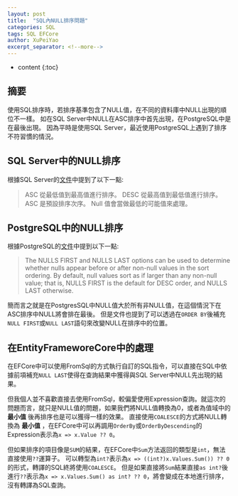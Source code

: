 ```yaml
---
layout: post
title:  "SQL內NULL排序問題"
categories: SQL
tags: SQL EFCore
author: XuPeiYao
excerpt_separator: <!--more-->
---
```


- content
{:toc}

## 摘要

使用SQL排序時，若排序基準包含了NULL值，在不同的資料庫中NULL出現的順位不一樣。
如在SQL Server中NULL在ASC排序中首先出現，在PostgreSQL中是在最後出現。
因為平時是使用SQL Server，最近使用PostgreSQL上遇到了排序不符習慣的情況。

<!--more-->

## SQL Server中的NULL排序

根據SQL Server的[文件](https://docs.microsoft.com/zh-tw/sql/t-sql/queries/select-order-by-clause-transact-sql?view=sql-server-2017)中提到了以下一點:

> ASC 從最低值到最高值進行排序。 DESC 從最高值到最低值進行排序。 ASC 是預設排序次序。 Null 值會當做最低的可能值來處理。

## PostgreSQL中的NULL排序

根據PostgreSQL的[文件](https://www.postgresql.org/docs/8.3/queries-order.html)中提到以下一點:

> The NULLS FIRST and NULLS LAST options can be used to determine whether nulls appear before or after non-null values in the sort ordering. By default, null values sort as if larger than any non-null value; that is, NULLS FIRST is the default for DESC order, and NULLS LAST otherwise.

簡而言之就是在PostgresSQL中NULL值大於所有非NULL值，在這個情況下在ASC排序中NULL將會排在最後。
但是文件也提到了可以透過在`ORDER BY`後補充`NULL FIRST`或`NULL LAST`語句來改變NULL在排序中的位置。

## 在EntityFrameworeCore中的處理

在EFCore中可以使用FromSql的方式執行自訂的SQL指令，可以直接在SQL中依據前項補充`NULL LAST`使得在查詢結果中獲得與SQL Server中NULL先出現的結果。

但我個人並不喜歡直接去使用FromSql，較偏愛使用Expression查詢。就這次的問題而言，就只是NULL值的問題，如果我們將NULL值轉換為0，或者為值域中的 **最小值** 後再排序也是可以獲得一樣的效果。
直接使用`COALESCE`的方式將NULL轉換為 **最小值** ，在EFCore中可以再調用`OrderBy`或`OrderByDescending`的Expression表示為`x => x.Value ?? 0`。

但如果排序的項目像是`SUM`的結果，在EFCore中`Sum`方法返回的類型是`int`，無法直接使用`??`運算子。
可以轉型為`int?`表示為`x => ((int?)x.Values.Sum()) ?? 0`的形式，轉譯的SQL終將使用`COALESCE`。
但是如果直接將`Sum`結果直接`as int?`後進行`??`表示為`x => x.Values.Sum() as int? ?? 0`，將會變成在本地進行排序，沒有轉譯為SQL查詢。